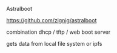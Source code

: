 Astralboot 

https://github.com/zignig/astralboot

combination dhcp / tftp / web boot server 

gets data from local file system or ipfs

